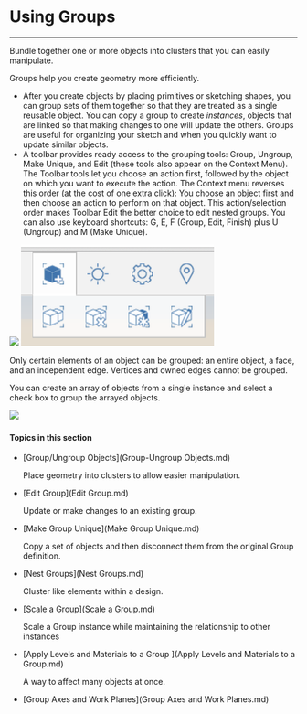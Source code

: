 # Using Groups

----

Bundle together one or more objects into clusters that you can easily manipulate.
 

Groups help you create geometry more efficiently.

* After you create objects by placing primitives or sketching shapes, you can group sets of them together so that they are treated as a single reusable object. You can copy a group to create *instances*, objects that are linked so that making changes to one will update the others. Groups are useful for organizing your sketch and when you quickly want to update similar objects.
* A toolbar provides ready access to the grouping tools: Group, Ungroup, Make Unique, and Edit (these tools also appear on the Context Menu). The Toolbar tools let you choose an action first, followed by the object on which you want to execute the action. The Context menu reverses this order (at the cost of one extra click): You choose an object first and then choose an action to perform on that object. This action/selection order makes Toolbar Edit the better choice to edit nested groups. You can also use keyboard shortcuts: G, E, F (Group, Edit, Finish) plus U (Ungroup) and M (Make Unique).

![](Images/GUID-5309CD68-890C-421C-B91E-A291EC5DD99B-low.png) ![](../images/GUID-1A6C63E4-89A5-4C7C-BCC2-F540265090AF-low.png)

Only certain elements of an object can be grouped: an entire object, a face, and an independent edge. Vertices and owned edges cannot be grouped.

You can create an array of objects from a single instance and select a check box to group the arrayed objects.

![](Images/GUID-75F6387F-7417-4F0A-A20D-D929B6163893-low.png)

  

#### Topics in this section

* [Group/Ungroup Objects](Group-Ungroup Objects.md)
    
    Place geometry into clusters to allow easier manipulation.
* [Edit Group](Edit Group.md)
    
    Update or make changes to an existing group.
* [Make Group Unique](Make Group Unique.md)
    
    Copy a set of objects and then disconnect them from the original Group definition.
* [Nest Groups](Nest Groups.md)
    
    Cluster like elements within a design.
* [Scale a Group](Scale a Group.md)
    
    Scale a Group instance while maintaining the relationship to other instances
* [Apply Levels and Materials to a Group ](Apply Levels and Materials to a Group.md)
    
    A way to affect many objects at once.
* [Group Axes and Work Planes](Group Axes and Work Planes.md)

